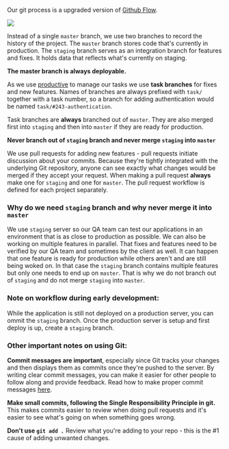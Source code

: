 Our git process is a upgraded version of [Github Flow](https://guides.github.com/introduction/flow/).

![](https://ftp.infinum.co/stjepan_hadjic/gitflow1.jpg)

Instead of a single `master` branch, we use two branches to record the history of the project. The `master` branch stores code that's currently in production. The `staging` branch serves as an integration branch for features and fixes. It holds data that reflects what's currently on staging.

**The master branch is always deployable.**

As we use [productive](https://productive.io) to manage our tasks we use **task branches** for fixes and new features. Names of branches are always prefixed with `task/` together with a task number, so a branch for adding authentication would be named `task/#243-authentication`.

Task branches are **always** branched out of `master`. They are also merged first into `staging` and then into `master` if they are ready for production.

**Never branch out of `staging` branch and never merge `staging` into `master`**

We use pull requests for adding new features - pull requests initiate discussion about your commits. Because they're tightly integrated with the underlying Git repository, anyone can see exactly what changes would be merged if they accept your request. When making a pull request **always** make one for `staging` and one for `master`. The pull request workflow is defined for each project separately.

### Why do we need `staging` branch and why never merge it into `master`

We use `staging` server so our QA team can test our applications in an environment that is as close to production as possible. We can also be working on multiple features in parallel. That fixes and features need to be verified by our QA team and sometimes by the client as well. It can happen that one feature is ready for production while others aren't and are still being woked on. In that case the `staging` branch contains multiple features but only one needs to end up on `master`. That is why we do not branch out of `staging` and do not merge `staging` into `master`.

### Note on workflow during early development:

While the application is still not deployed on a production server, you can ommit the `staging` branch. Once the production server is setup and first deploy is up, create a `staging` branch.

### Other important notes on using Git:

**Commit messages are important**, especially since Git tracks your changes and then displays them as commits once they're pushed to the server. By writing clear commit messages, you can make it easier for other people to follow along and provide feedback. Read how to make proper commit messages [here](http://chris.beams.io/posts/git-commit/).

**Make small commits, following the Single Responsibility Principle in git.** This makes commits easier to review when doing pull requests and it's easier to see what's going on when something goes wrong.

**Don't use `git add .`** Review what you're adding to your repo - this is the #1 cause of adding unwanted changes.

